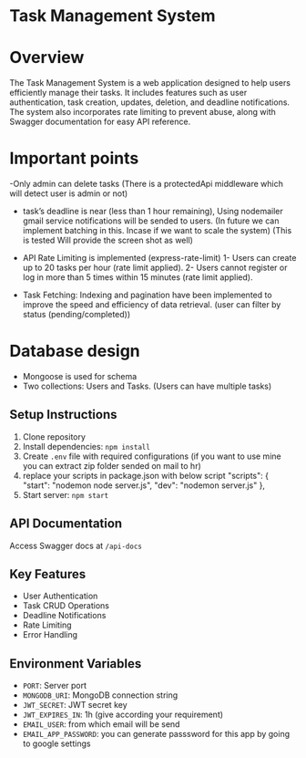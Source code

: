 # Task Management System

# Overview

The Task Management System is a web application designed to help users efficiently manage their tasks. It includes features such as user authentication, task creation, updates, deletion, and deadline notifications. The system also incorporates rate limiting to prevent abuse, along with Swagger documentation for easy API reference.

# Important points

-Only admin can delete tasks (There is a protectedApi middleware which will detect user is admin or not)

- task’s deadline is near (less than 1 hour remaining), Using nodemailer gmail service notifications will be sended to users. (In future we can implement batching in this. Incase if we want to scale the system) (This is tested Will provide the screen shot as well)

- API Rate Limiting is implemented (express-rate-limit)
  1- Users can create up to 20 tasks per hour (rate limit applied).
  2- Users cannot register or log in more than 5 times within 15 minutes (rate limit applied).

- Task Fetching: Indexing and pagination have been implemented to improve the speed and efficiency of data retrieval. (user can filter by status (pending/completed))

# Database design

- Mongoose is used for schema
- Two collections: Users and Tasks. (Users can have multiple tasks)

## Setup Instructions

1. Clone repository
2. Install dependencies: `npm install`
3. Create `.env` file with required configurations (if you want to use mine you can extract zip folder sended on mail to hr)
4. replace your scripts in package.json with below script
   "scripts": {
   "start": "nodemon node server.js",
   "dev": "nodemon server.js"
   },
5. Start server: `npm start`

## API Documentation

Access Swagger docs at `/api-docs`

## Key Features

- User Authentication
- Task CRUD Operations
- Deadline Notifications
- Rate Limiting
- Error Handling

## Environment Variables

- `PORT`: Server port
- `MONGODB_URI`: MongoDB connection string
- `JWT_SECRET`: JWT secret key
- `JWT_EXPIRES_IN`: 1h (give according your requirement)
- `EMAIL_USER`: from which email will be send
- `EMAIL_APP_PASSWORD`: you can generate passsword for this app by going to google settings
